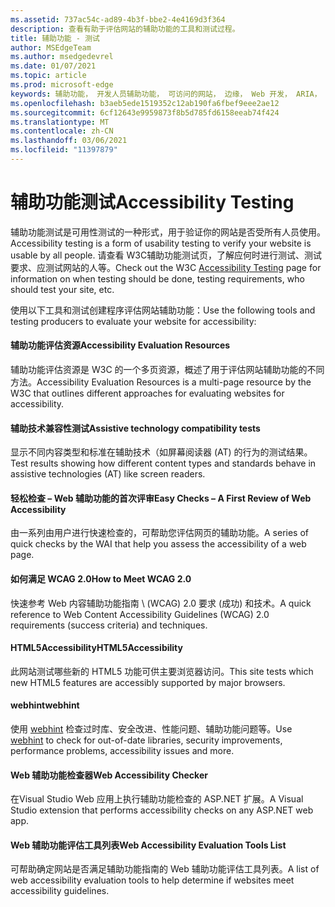 ```yaml
---
ms.assetid: 737ac54c-ad89-4b3f-bbe2-4e4169d3f364
description: 查看有助于评估网站的辅助功能的工具和测试过程。
title: 辅助功能 - 测试
author: MSEdgeTeam
ms.author: msedgedevrel
ms.date: 01/07/2021
ms.topic: article
ms.prod: microsoft-edge
keywords: 辅助功能， 开发人员辅助功能， 可访问的网站， 边缘， Web 开发， ARIA， 开发人员， UIA， UI 自动化
ms.openlocfilehash: b3aeb5ede1519352c12ab190fa6fbef9eee2ae12
ms.sourcegitcommit: 6cf12643e9959873f8b5d785fd6158eeab74f424
ms.translationtype: MT
ms.contentlocale: zh-CN
ms.lasthandoff: 03/06/2021
ms.locfileid: "11397879"
---
```

# <a name="accessibility-testing"></a><span data-ttu-id="d9e4f-104">辅助功能测试</span><span class="sxs-lookup"><span data-stu-id="d9e4f-104">Accessibility Testing</span></span>  

<span data-ttu-id="d9e4f-105">辅助功能测试是可用性测试的一种形式，用于验证你的网站是否受所有人员使用。</span><span class="sxs-lookup"><span data-stu-id="d9e4f-105">Accessibility testing is a form of usability testing to verify your website is usable by all people.</span></span> <span data-ttu-id="d9e4f-106">请查看 W3C[](https://www.w3.org/wiki/Accessibility_testing)辅助功能测试页，了解应何时进行测试、测试要求、应测试网站的人等。</span><span class="sxs-lookup"><span data-stu-id="d9e4f-106">Check out the W3C [Accessibility Testing](https://www.w3.org/wiki/Accessibility_testing) page for information on when testing should be done, testing requirements, who should test your site, etc.</span></span>

<span data-ttu-id="d9e4f-107">使用以下工具和测试创建程序评估网站辅助功能：</span><span class="sxs-lookup"><span data-stu-id="d9e4f-107">Use the following tools and testing producers to evaluate your website for accessibility:</span></span>

#### [<a name="accessibility-evaluation-resources"></a><span data-ttu-id="d9e4f-108">辅助功能评估资源</span><span class="sxs-lookup"><span data-stu-id="d9e4f-108">Accessibility Evaluation Resources</span></span>](https://www.w3.org/WAI/eval/Overview.html)  

<span data-ttu-id="d9e4f-109">辅助功能评估资源是 W3C 的一个多页资源，概述了用于评估网站辅助功能的不同方法。</span><span class="sxs-lookup"><span data-stu-id="d9e4f-109">Accessibility Evaluation Resources is a multi-page resource by the W3C that outlines different approaches for evaluating websites for accessibility.</span></span>

#### [<a name="assistive-technology-compatibility-tests"></a><span data-ttu-id="d9e4f-110">辅助技术兼容性测试</span><span class="sxs-lookup"><span data-stu-id="d9e4f-110">Assistive technology compatibility tests</span></span>](http://www.powermapper.com/tests)  

<span data-ttu-id="d9e4f-111">显示不同内容类型和标准在辅助技术（如屏幕阅读器 (AT) 的行为的测试结果。</span><span class="sxs-lookup"><span data-stu-id="d9e4f-111">Test results showing how different content types and standards behave in assistive technologies (AT) like screen readers.</span></span>

#### [<a name="easy-checks--a-first-review-of-web-accessibility"></a><span data-ttu-id="d9e4f-112">轻松检查 – Web 辅助功能的首次评审</span><span class="sxs-lookup"><span data-stu-id="d9e4f-112">Easy Checks – A First Review of Web Accessibility</span></span>](https://www.w3.org/WAI/eval/preliminary.html)  

<span data-ttu-id="d9e4f-113">由一系列由用户进行快速检查的，可帮助您评估网页的辅助功能。</span><span class="sxs-lookup"><span data-stu-id="d9e4f-113">A series of quick checks by the WAI that help you assess the accessibility of a web page.</span></span>

#### [<a name="how-to-meet-wcag-20"></a><span data-ttu-id="d9e4f-114">如何满足 WCAG 2.0</span><span class="sxs-lookup"><span data-stu-id="d9e4f-114">How to Meet WCAG 2.0</span></span>](https://www.w3.org/WAI/WCAG20/quickref)  

<span data-ttu-id="d9e4f-115">快速参考 Web 内容辅助功能指南 \ (WCAG\) 2.0 要求 (成功) 和技术。</span><span class="sxs-lookup"><span data-stu-id="d9e4f-115">A quick reference to Web Content Accessibility Guidelines \(WCAG\) 2.0 requirements (success criteria) and techniques.</span></span>

#### [<a name="html5accessibility"></a><span data-ttu-id="d9e4f-116">HTML5Accessibility</span><span class="sxs-lookup"><span data-stu-id="d9e4f-116">HTML5Accessibility</span></span>](https://html5accessibility.com)  

<span data-ttu-id="d9e4f-117">此网站测试哪些新的 HTML5 功能可供主要浏览器访问。</span><span class="sxs-lookup"><span data-stu-id="d9e4f-117">This site tests which new HTML5 features are accessibly supported by major browsers.</span></span> 

#### [<a name="webhint"></a><span data-ttu-id="d9e4f-118">webhint</span><span class="sxs-lookup"><span data-stu-id="d9e4f-118">webhint</span></span>](https://webhint.io)  

<span data-ttu-id="d9e4f-119">使用 [webhint](https://webhint.io/) 检查过时库、安全改进、性能问题、辅助功能问题等。</span><span class="sxs-lookup"><span data-stu-id="d9e4f-119">Use [webhint](https://webhint.io/) to check for out-of-date libraries, security improvements, performance problems, accessibility issues and more.</span></span>

#### [<a name="web-accessibility-checker"></a><span data-ttu-id="d9e4f-120">Web 辅助功能检查器</span><span class="sxs-lookup"><span data-stu-id="d9e4f-120">Web Accessibility Checker</span></span>](https://visualstudiogallery.msdn.microsoft.com/3aabefab-1681-4fea-8f95-6a62e2f0f1ec)  

<span data-ttu-id="d9e4f-121">在Visual Studio Web 应用上执行辅助功能检查的 ASP.NET 扩展。</span><span class="sxs-lookup"><span data-stu-id="d9e4f-121">A Visual Studio extension that performs accessibility checks on any ASP.NET web app.</span></span>

#### [<a name="web-accessibility-evaluation-tools-list"></a><span data-ttu-id="d9e4f-122">Web 辅助功能评估工具列表</span><span class="sxs-lookup"><span data-stu-id="d9e4f-122">Web Accessibility Evaluation Tools List</span></span>](https://www.w3.org/WAI/ER/tools/index.html)  

<span data-ttu-id="d9e4f-123">可帮助确定网站是否满足辅助功能指南的 Web 辅助功能评估工具列表。</span><span class="sxs-lookup"><span data-stu-id="d9e4f-123">A list of web accessibility evaluation tools to help determine if websites meet accessibility guidelines.</span></span>
